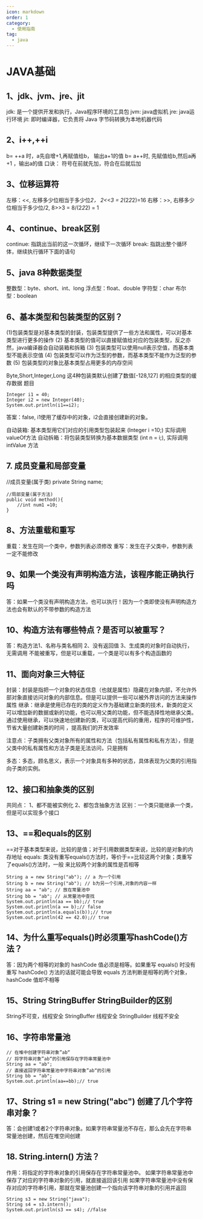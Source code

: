 ```yaml
---
icon: markdown
order: 1
category:
  - 使用指南
tag:
  - java
---
```


# JAVA基础
## 1、jdk、jvm、jre、jit
jdk: 是一个提供开发和执行，Java程序环境的工具包
jvm: java虚拟机
jre:  java运行环境
jit:  即时编译器，它负责将 Java 字节码转换为本地机器代码
 
## 2、i++,++i
b= ++a 时，a先自增+1,再赋值给b， 输出a+1的值
b=  a++时,  先赋值给b,然后a再+1 ，输出a的值
口诀： 符号在前就先加，符合在后就后加
 
## 3、位移运算符
左移：<<, 左移多少位相当于多少位*2， 2<<3 = 2*(2*2*2)=16
右移：>>, 右移多少位相当于多少位/2,   8>>3 = 8/(2*2*2) = 1
 
## 4、continue、break区别
continue: 指跳出当前的这一次循环，继续下一次循环
break: 指跳出整个循环体，继续执行循环下面的语句
 
## 5、java 8种数据类型
整数型：byte、short、int、long
浮点型：float、double
字符型：char
布尔型：boolean
 
## 6、基本类型和包装类型的区别？
(1)包装类型是对基本类型的封装，包装类型提供了一些方法和属性，可以对基本类型进行更多的操作
(2) 基本类型的值可以直接赋值给对应的包装类型，反之亦然，java编译器会自动装箱和拆箱
(3) 包装类型可以使用null表示空值，而基本类型不能表示空值
(4) 包装类型可以作为泛型的参数，而基本类型不能作为泛型的参数
(5) 包装类型的对象比基本类型占用更多的内存空间
 
Byte,Short,Integer,Long 这4种包装类默认创建了数值[-128,127] 的相应类型的缓存数据
题目
```
Integer i1 = 40;
Integer i2 = new Integer(40);
System.out.println(i1==i2);
```

 
答案：false, i1使用了缓存中的对象，i2会直接创建新的对象。
 
自动装箱: 基本类型用它们对应的引用类型包装起来  (Integer i =10;) 实际调用valueOf方法
自动拆箱：将包装类型转换为基本数据类型 (int n = i;), 实际调用intValue 方法
 
 
## 7. 成员变量和局部变量
//成员变量(属于类)
private String name;
 
```
//局部变量(属于方法)
public void method(){
    //int num1 =10;
}
```

 
## 8、方法重载和重写
重载：发生在同一个类中，参数列表必须修改
重写：发生在子父类中，参数列表一定不能修改
 
## 9、如果一个类没有声明构造方法，该程序能正确执行吗
答：如果一个类没有声明构造方法，也可以执行！因为一个类即使没有声明构造方法也会有默认的不带参数的构造方法
 
## 10、构造方法有哪些特点？是否可以被重写？
答：构造方法1、名称与类名相同 2、没有返回值 3、生成类的对象时自动执行，无需调用
       不能被重写，但是可以重载，一个类是可以有多个构造函数的
 
## 11、面向对象三大特征
封装：封装是指把一个对象的状态信息（也就是属性）隐藏在对象内部，不允许外部对象直接访问对象的内部信息。但是可以提供一些可以被外界访问的方法来操作属性
继承：继承是使用已存在的类的定义作为基础建立新类的技术，新类的定义可以增加新的数据或新的功能，也可以用父类的功能，但不能选择性地继承父类。通过使用继承，可以快速地创建新的类，可以提高代码的重用，程序的可维护性，节省大量创建新类的时间 ，提高我们的开发效率
 
注意点：子类拥有父类对象所有的属性和方法（包括私有属性和私有方法），但是父类中的私有属性和方法子类是无法访问，只是拥有
 
多态：多态，顾名思义，表示一个对象具有多种的状态，具体表现为父类的引用指向子类的实例。
 
## 12、接口和抽象类的区别
共同点：
1、都不能被实例化
2、都包含抽象方法
区别：一个类只能继承一个类，但是可以实现多个接口
 
## 13、==和equals的区别
==对于基本类型来说，比较的是值；对于引用数据类型来说，比较的是对象的内存地址
equals: 类没有重写equals()方法时，等价于==比较这两个对象；类重写了equals()方法时，一般
来比较两个对象的属性是否相等
 
```
String a = new String("ab"); // a 为一个引用
String b = new String("ab"); // b为另一个引用,对象的内容一样
String aa = "ab"; // 放在常量池中
String bb = "ab"; // 从常量池中查找
System.out.println(aa == bb);// true
System.out.println(a == b);// false
System.out.println(a.equals(b));// true
System.out.println(42 == 42.0);// true
```

 
## 14、为什么重写equals()时必须重写hashCode()方法？
答：因为两个相等的对象的 hashCode 值必须是相等。如果重写 equals() 时没有重写 hashCode() 方法的话就可能会导致 equals 方法判断是相等的两个对象，hashCode 值却不相等
 
## 15、String StringBuffer StringBuilder的区别
String不可变，线程安全
StringBuffer 线程安全
StringBuilder 线程不安全
 
## 16、字符串常量池
```
// 在堆中创建字符串对象”ab“
// 将字符串对象”ab“的引用保存在字符串常量池中
String aa = "ab";
// 直接返回字符串常量池中字符串对象”ab“的引用
String bb = "ab";
System.out.println(aa==bb);// true
```

 
## 17、String s1 = new String("abc") 创建了几个字符串对象？
答：会创建1或者2个字符串对象。如果字符串常量池不存在，那么会先在字符串常量池创建，然后在堆空间创建
 
## 18. String.intern() 方法？
作用：将指定的字符串对象的引用保存在字符串常量池中。
如果字符串常量池中保存了对应的字符串对象的引用，就直接返回该引用
如果字符串常量池中没有保存对应的字符串引用，那就在常量池创建一个指向该字符串对象的引用并返回
```
String s3 = new String("java");
String s4 = s3.intern();
System.out.println(s3 == s4); //false
```

 
 
 
 
 
 
 
 
 
 
 
 





